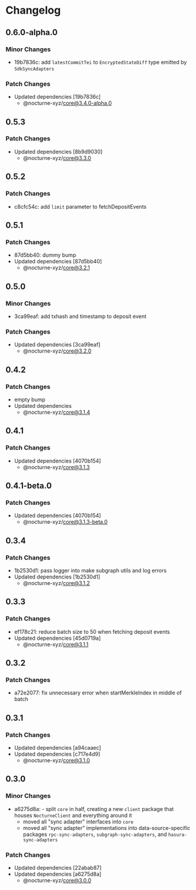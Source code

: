 # Changelog

## 0.6.0-alpha.0

### Minor Changes

- 19b7836c: add `latestCommitTei` to `EncryptedStateDiff` type emitted by `SdkSyncAdapters`

### Patch Changes

- Updated dependencies [19b7836c]
  - @nocturne-xyz/core@3.4.0-alpha.0

## 0.5.3

### Patch Changes

- Updated dependencies [8b9d9030]
  - @nocturne-xyz/core@3.3.0

## 0.5.2

### Patch Changes

- c8cfc54c: add `limit` parameter to fetchDepositEvents

## 0.5.1

### Patch Changes

- 87d5bb40: dummy bump
- Updated dependencies [87d5bb40]
  - @nocturne-xyz/core@3.2.1

## 0.5.0

### Minor Changes

- 3ca99eaf: add txhash and timestamp to deposit event

### Patch Changes

- Updated dependencies [3ca99eaf]
  - @nocturne-xyz/core@3.2.0

## 0.4.2

### Patch Changes

- empty bump
- Updated dependencies
  - @nocturne-xyz/core@3.1.4

## 0.4.1

### Patch Changes

- Updated dependencies [4070b154]
  - @nocturne-xyz/core@3.1.3

## 0.4.1-beta.0

### Patch Changes

- Updated dependencies [4070b154]
  - @nocturne-xyz/core@3.1.3-beta.0

## 0.3.4

### Patch Changes

- 1b2530d1: pass logger into make subgraph utils and log errors
- Updated dependencies [1b2530d1]
  - @nocturne-xyz/core@3.1.2

## 0.3.3

### Patch Changes

- ef178c21: reduce batch size to 50 when fetching deposit events
- Updated dependencies [45d0719a]
  - @nocturne-xyz/core@3.1.1

## 0.3.2

### Patch Changes

- a72e2077: fix unnecessary error when startMerkleIndex in middle of batch

## 0.3.1

### Patch Changes

- Updated dependencies [a94caaec]
- Updated dependencies [c717e4d9]
  - @nocturne-xyz/core@3.1.0

## 0.3.0

### Minor Changes

- a6275d8a: - split `core` in half, creating a new `client` package that houses `NocturneClient` and everything around it
  - moved all "sync adapter" interfaces into `core`
  - moved all "sync adapter" implementations into data-source-specific packages `rpc-sync-adapters`, `subgraph-sync-adapters`, and `hasura-sync-adapters`

### Patch Changes

- Updated dependencies [22abab87]
- Updated dependencies [a6275d8a]
  - @nocturne-xyz/core@3.0.0
